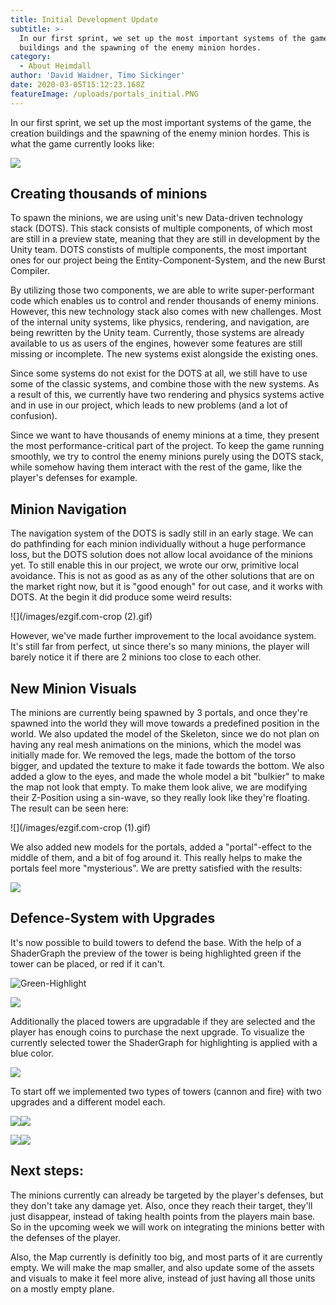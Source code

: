 ```yaml
---
title: Initial Development Update
subtitle: >-
  In our first sprint, we set up the most important systems of the game, the
  buildings and the spawning of the enemy minion hordes.
category:
  - About Heimdall
author: 'David Waidner, Timo Sickinger'
date: 2020-03-05T15:12:23.168Z
featureImage: /uploads/portals_initial.PNG
---
```

In our first sprint, we set up the most important systems of the game, the creation buildings and the spawning of the enemy minion hordes. This is what the game currently looks like:

![](/images/towers_in_combat.PNG)

## Creating thousands of minions

To spawn the minions, we are using unit's new Data-driven technology stack (DOTS). This stack consists of multiple components, of which most are still in a preview state, meaning that they are still in development by the Unity team. DOTS constists of multiple components, the most important ones for our project being the Entity-Component-System, and the new Burst Compiler.

By utilizing those two components, we are able to write super-performant code which enables us to control and render thousands of enemy minions. However, this new technology stack also comes with new challenges. Most of the internal unity systems, like physics, rendering, and navigation, are being rewritten by the Unity team. Currently, those systems are already available to us as users of the engines, however some features are still missing or incomplete. The new systems exist alongside the existing ones.

Since some systems do not exist for the DOTS at all, we still have to use some of the classic systems, and combine those with the new systems. As a result of this, we currently have two rendering and physics systems active and in use in our project, which leads to new problems (and a lot of confusion).

Since we want to have thousands of enemy minions at a time, they present the most performance-critical part of the project. To keep the game running smoothly, we try to control the enemy minions purely using the DOTS stack, while somehow having them interact with the rest of the game, like the player's defenses for example.

## Minion Navigation

The navigation system of the DOTS is sadly still in an early stage. We can do pathfinding for each minion individually without a huge performance loss, but the DOTS solution does not allow local avoidance of the minions yet. To still enable this in our project, we wrote our orw, primitive local avoidance. This is not as good as as any of the other solutions that are on the market right now, but it is "good enough" for out case, and it works with DOTS. At the begin it did produce some weird results:

![](/images/ezgif.com-crop (2).gif)

However, we've made further improvement to the local avoidance system. It's still far from perfect, ut since there's so many minions, the player will barely notice it if there are 2 minions too close to each other.

## New Minion Visuals

The minions are currently being spawned by 3 portals, and once they're spawned into the world they will move towards a predefined position in the world. We also updated the model of the Skeleton, since we do not plan on having any real mesh animations on the minions, which the model was initially made for. We removed the legs, made the bottom of the torso bigger, and updated the texture to make it fade towards the bottom. We also added a glow to the eyes, and made the whole model a bit "bulkier" to make the map not look that empty. To make them look alive, we are modifying their Z-Position using a sin-wave, so they really look like they're floating. The result can be seen here:

![](/images/ezgif.com-crop (1).gif)

We also added new models for the portals, added a "portal"-effect to the middle of them, and a bit of fog around it. This really helps to make the portals feel more "mysterious". We are pretty satisfied with the results:

![](/images/portals_initial.PNG)

## Defence-System with Upgrades

It's now possible to build towers to defend the base. With the help of a ShaderGraph the preview of the tower is being highlighted green if the tower can be placed, or red if it can't.

![](/images/highlight_green.PNG "Green-Highlight")

![](/images/highlight_red.PNG)

Additionally the placed towers are upgradable if they are selected and the player has enough coins to purchase the next upgrade. To visualize the currently selected tower the ShaderGraph for highlighting is applied with a blue color.

![](/images/highlight_blue-1.PNG)

To start off we implemented two types of towers (cannon and fire) with two upgrades and a different model each.

![](/images/cannon_lvl1-1.PNG)![](/images/cannon_lvl2-1.PNG)

![](/images/fire_lvl1.PNG)![](/images/fire_lvl2.PNG)

## Next steps:

The minions currently can already be targeted by the player's defenses, but they don't take any damage yet. Also, once they reach their target, they'll just disappear, instead of taking health points from the players main base. So in the upcoming week we will work on integrating the minions better with the defenses of the player.

Also, the Map currently is definitly too big, and most parts of it are currently empty. We will make the map smaller, and also update some of the assets and visuals to make it feel more alive, instead of just having all those units on a mostly empty plane.